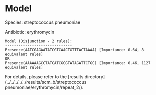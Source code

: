 
# Model

Species: streptococcus pneumoniae

Antibiotic: erythromycin

```
Model (Disjunction - 2 rules):
------------------------------
Presence(AATCGAGAATATCGTCAACTGTTTACTAAAA) [Importance: 0.64, 8 equivalent rules]
OR
Presence(AAAAAAGCCTATCATCGGGTATAGATTCTGC) [Importance: 0.46, 1127 equivalent rules]

```

For details, please refer to the [results directory](../../../../../results/scm_b/streptococcus pneumoniae/erythromycin/repeat_2/).

